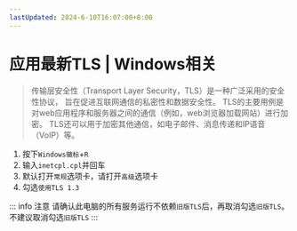 ```yaml
---
lastUpdated: 2024-6-10T16:07:00+8:00
---
```


# 应用最新TLS | Windows相关

> 传输层安全性（Transport Layer Security，TLS）是一种广泛采用的安全性协议，
> 旨在促进互联网通信的私密性和数据安全性。
> TLS的主要用例是对web应用程序和服务器之间的通信（例如，web浏览器加载网站）进行加密。
> TLS还可以用于加密其他通信，如电子邮件、消息传递和IP语音（VoIP）等。

1. 按下```Windows徽标```+```R```
2. 输入```inetcpl.cpl```并回车
3. 默认打开```常规```选项卡，请打开```高级```选项卡
4. 勾选```使用TLS 1.3```

::: info 注意
请确认此电脑的所有服务运行不依赖```旧版TLS```后，再取消勾选```旧版TLS```。
不建议取消勾选```旧版TLS```
:::